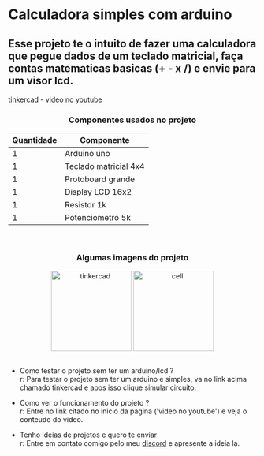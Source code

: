 # Calculadora simples com arduino

## Esse projeto te o intuito de fazer uma calculadora que pegue dados de um teclado matricial, faça contas matematicas basicas (+ - x /) e envie para um visor lcd.

[tinkercad](https://www.tinkercad.com/things/fKOboGV5Wbt) - [video no youtube](https://youtu.be/8wfYM9D9rgA)
 
<div align="center">
  <h3>Componentes usados no projeto</h3>
  
|   Quantidade  |  Componente   |
|-----|-------------------------|
|  1  | Arduino uno             |
|  1  | Teclado matricial 4x4   |
|  1  | Protoboard grande       |
|  1  | Display LCD 16x2        |
|  1  | Resistor 1k             | 
|  1  | Potenciometro 5k        |
</div><br/>
 
<div align="center">
  <h3>Algumas imagens do projeto</h3>
  <img align="center" height="163em" alt="tinkercad" src="https://imgur.com/XKCURsA.png">
  <img align="center" height="163em" alt="cell" src="https://imgur.com/DSl2jvJ.png">


</div><br/>

 - Como testar o projeto sem ter um arduino/lcd ?<br/>
 r: Para testar o projeto sem ter um arduino e simples, va no link acima chamado tinkercad e apos isso clique simular circuito.
 
 - Como ver o funcionamento do projeto ?<br/>
 r: Entre no link citado no inicio da pagina ('video no youtube') e veja o conteudo do video.
 
 - Tenho ideias de projetos e quero te enviar<br/>
 r: Entre em contato comigo pelo meu [discord](https://discord.com/users/567004154569162753) e apresente a ideia la.
